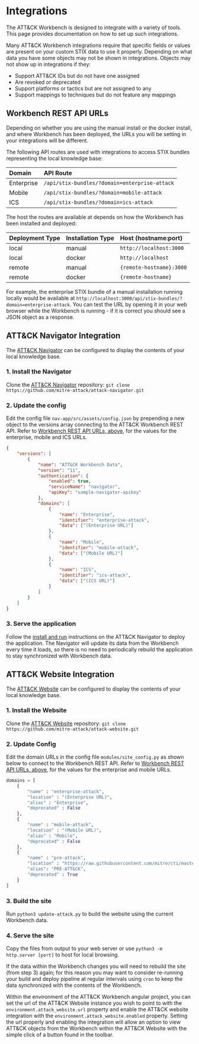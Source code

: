# Integrations

The ATT&CK Workbench is designed to integrate with a variety of tools. This page provides documentation on how to set up such integrations.

Many ATT&CK Workbench integrations require that specific fields or values are present on your custom STIX data to use it properly. Depending on what data you have some objects may not be shown in integrations. Objects may not show up in integrations if they:

-   Support ATT&CK IDs but do not have one assigned
-   Are revoked or deprecated
-   Support platforms or tactics but are not assigned to any
-   Support mappings to techniques but do not feature any mappings

## Workbench REST API URLs

Depending on whether you are using the manual install or the docker install, and where Workbench has been deployed, the URLs you will be setting in your integrations will be different.

The following API routes are used with integrations to access STIX bundles representing the local knowledge base:

| Domain     | API Route                                     |
| :--------- | :-------------------------------------------- |
| Enterprise | `/api/stix-bundles/?domain=enterprise-attack` |
| Mobile     | `/api/stix-bundles/?domain=mobile-attack`     |
| ICS        | `/api/stix-bundles/?domain=ics-attack`        |

The host the routes are available at depends on how the Workbench has been installed and deployed:

| Deployment Type | Installation Type | Host (hostname:port)     |
| :-------------- | :---------------- | :----------------------- |
| local           | manual            | `http://localhost:3000`  |
| local           | docker            | `http://localhost`       |
| remote          | manual            | `{remote-hostname}:3000` |
| remote          | docker            | `{remote-hostname}`      |

For example, the enterprise STIX bundle of a manual installation running locally would be available at `http://localhost:3000/api/stix-bundles/?domain=enterprise-attack`. You can test the URL by opening it in your web browser while the Workbench is running - if it is correct you should see a JSON object as a response.

## ATT&CK Navigator Integration

The [ATT&CK Navigator](https://github.com/mitre-attack/attack-navigator) can be configured to display the contents of your local knowledge base.

### 1. Install the Navigator

Clone the [ATT&CK Navigator](https://github.com/mitre-attack/attack-navigator) repository: `git clone https://github.com/mitre-attack/attack-navigator.git`

### 2. Update the config

Edit the config file `nav-app/src/assets/config.json` by prepending a new object to the versions array connecting to the ATT&CK Workbench REST API. Refer to [Workbench REST API URLs, above](#workbench-rest-api-urls), for the values for the enterprise, mobile and ICS URLs.

```json
{
    "versions": [
        {
            "name": "ATT&CK Workbench Data",
            "version": "11",
            "authentication": {
                "enabled": true,
                "serviceName": "navigator",
                "apiKey": "sample-navigator-apikey"
            },
            "domains": [
                {
                    "name": "Enterprise",
                    "identifier": "enterprise-attack",
                    "data": ["(Enterprise URL)"]
                },
                {
                    "name": "Mobile",
                    "identifier": "mobile-attack",
                    "data": ["(Mobile URL)"]
                },
                {
                    "name": "ICS",
                    "identifier": "ics-attack",
                    "data": ["(ICS URL)"]
                }
            ]
        }
    ]
}
```

### 3. Serve the application

Follow the [install and run](https://github.com/mitre-attack/attack-navigator#install-and-run) instructions on the ATT&CK Navigator to deploy the application. The Navigator will update its data from the Workbench every time it loads, so there is no need to periodically rebuild the application to stay synchronized with Workbench data.

## ATT&CK Website Integration

The [ATT&CK Website](https://github.com/mitre-attack/attack-website) can be configured to display the contents of your local knowledge base.

### 1. Install the Website

Clone the [ATT&CK Website](https://github.com/mitre-attack/attack-website) repository: `git clone https://github.com/mitre-attack/attack-website.git`

### 2. Update Config

Edit the domain URLs in the config file `modules/site_config.py` as shown below to connect to the Workbench REST API. Refer to [Workbench REST API URLs, above](#workbench-rest-api-urls), for the values for the enterprise and mobile URLs.

```python
domains = [
    {
        "name" : "enterprise-attack",
        "location" : "(Enterprise URL)",
        "alias" : "Enterprise",
        "deprecated" : False
    },
    {
        "name" : "mobile-attack",
        "location" : "(Mobile URL)",
        "alias" : "Mobile",
        "deprecated" : False
    },
    {
        "name" : "pre-attack",
        "location" : "https://raw.githubusercontent.com/mitre/cti/master/pre-attack/pre-attack.json",
        "alias": "PRE-ATT&CK",
        "deprecated" : True
    }
]
```

### 3. Build the site

Run `python3 update-attack.py` to build the website using the current Workbench data.

### 4. Serve the site

Copy the files from output to your web server or use `python3 -m http.server [port]` to host for local browsing.

If the data within the Workbench changes you will need to rebuild the site (from step 3) again; for this reason you may want to consider re-running your build and deploy pipeline at regular intervals using `cron` to keep the data synchronized with the contents of the Workbench.

Within the environment of the ATT&CK Workbench angular project, you can set the url of the ATT&CK Website instance you wish to point to with the `environment.attack_website.url` property and enable the ATT&CK website integration with the `environment.attack_website.enabled` property.  Setting the url properly and enabling the integration will allow an option to view ATT&CK objects from the Workbench within the ATT&CK Website with the simple click of a button found in the toolbar.